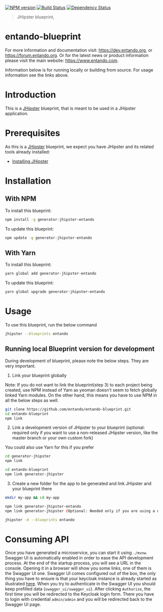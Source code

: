 [![NPM version][npm-image]][npm-url] [![Build Status][travis-image]][travis-url] [![Dependency Status][daviddm-image]][daviddm-url]
> JHipster blueprint,

# entando-blueprint
For more information and documentation visit:  https://dev.entando.org, or https://forum.entando.org. Or for the latest news or product information please visit the main website: https://www.entando.com.

Information below is for running locally or building from source. For usage information see the links above.

# Introduction

This is a [JHipster](https://www.jhipster.tech/) blueprint, that is meant to be used in a JHipster application.

# Prerequisites

As this is a [JHipster](https://www.jhipster.tech/) blueprint, we expect you have JHipster and its related tools already installed:

- [Installing JHipster](https://www.jhipster.tech/installation/)

# Installation

## With NPM

To install this blueprint:

```bash
npm install -g generator-jhipster-entando
```

To update this blueprint:

```bash
npm update -g generator-jhipster-entando
```

## With Yarn

To install this blueprint:

```bash
yarn global add generator-jhipster-entando
```

To update this blueprint:

```bash
yarn global upgrade generator-jhipster-entando
```

# Usage
To use this blueprint, run the below command

```bash
jhipster --blueprints entando
```


## Running local Blueprint version for development

During development of blueprint, please note the below steps. They are very important.

1. Link your blueprint globally

Note: If you do not want to link the blueprint(step 3) to each project being created, use NPM instead of Yarn as yeoman doesn't seem to fetch globally linked Yarn modules. On the other hand, this means you have to use NPM in all the below steps as well.

```bash
git clone https://github.com/entando/entando-blueprint.git
cd entando-blueprint
npm link
```

2. Link a development version of JHipster to your blueprint (optional: required only if you want to use a non-released JHipster version, like the master branch or your own custom fork)

You could also use Yarn for this if you prefer

```bash
cd generator-jhipster
npm link

cd entando-blueprint
npm link generator-jhipster
```

3. Create a new folder for the app to be generated and link JHipster and your blueprint there

```bash
mkdir my-app && cd my-app

npm link generator-jhipster-entando
npm link generator-jhipster (Optional: Needed only if you are using a non-released JHipster version)

jhipster -d --blueprints entando

```

# Consuming API

Once you have generated a microservice, you can start it using `./mvnw`. Swagger UI is automatically enabled in order to ease the API development process.
At the end of the startup process, you will see a URL in the console. Opening it in a browser will show you some links, one of them is the Swagger UI one. 
Swagger UI comes configured out of the box, the only thing you have to ensure is that your keycloak instance is already started as illustrated [here](https://dev.entando.org/next/tutorials/backend-developers/run-local.html#running-a-blueprint-generated-microservices-and-micro-frontend-in-local-dev).
When you try to authenticate in the Swagger UI you should keep prefilled data (`swagger_ui/swagger_ui`). After clicking `Authorize`, the first time you will be redirected to the Keycloak login form. There you have to login with credential `admin/admin` and you will be redirected back  to the Swagger UI page. 

[npm-image]: https://img.shields.io/npm/v/generator-jhipster-entando.svg
[npm-url]: https://npmjs.org/package/generator-jhipster-entando
[travis-image]: https://travis-ci.org/kerruba/generator-jhipster-entando.svg?branch=master
[travis-url]: https://travis-ci.org/kerruba/generator-jhipster-entando
[daviddm-image]: https://david-dm.org/kerruba/generator-jhipster-entando.svg?theme=shields.io
[daviddm-url]: https://david-dm.org/kerruba/generator-jhipster-entando

